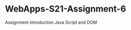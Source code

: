 # WebApps-S21-Assignment-6
Assignment introduction Java Script and DOM
    <meta name="viewport" content="width=device-width, initial-scale=1">
    <link rel="stylesheet" href="https://maxcdn.bootstrap cdn.com/bootstrap/4.5.2/css/bootstrap.min.css">
    <script src="https://ajax.googleapis.com/ajax/libs/jquery/3.5.1/jquery.min.js"></script>
    <script src="https://cdnjs.cloudflare.com/ajax/libs/popper.js/1.16.0/umd/popper.min.js"></script>
    <script src="https://maxcdn.bootstrapcdn.com/bootstrap/4.5.2/js/bootstrap.min.js"></script>